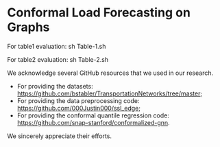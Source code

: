 # Conformal Load Forecasting on Graphs

For table1 evaluation:
sh Table-1.sh

For table2 evaluation:
sh Table-2.sh

We acknowledge several GitHub resources that we used in our research. 
- For providing the datasets: https://github.com/bstabler/TransportationNetworks/tree/master;
- For providing the data preprocessing code: https://github.com/000Justin000/ssl_edge;
- For providing the conformal quantile regression code: https://github.com/snap-stanford/conformalized-gnn.

We sincerely appreciate their efforts.
